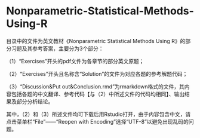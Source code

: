 # Nonparametric-Statistical-Methods-Using-R

  目录中的文件为英文教材《Nonparametric Statistical Methods Using R》的部分习题及其参考答案，主要分为3个部分：
  
  （1）“Exercises”开头的pdf文件为各章节的部分英文原题；
  
  （2）“Exercises”开头且名称含“Solution”的文件为对应各题的参考解题代码；
  
  （3）“Discussion&Put out&Conclusion.rmd”为rmarkdown格式的文件，其内容包括各题的中文翻译、参考代码【与（2）中所述文件的代码均相同】、输出结果及部分分析结论。
  
  
  其中，（2）和（3）所述文件均可下载后用Rstudio打开，由于内容包含中文，请点击菜单栏“File”——“Reopen with Encoding”选择“UTF-8”以避免出现乱码的问题。
